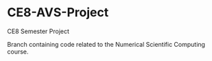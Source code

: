 # CE8-AVS-Project
CE8 Semester Project

Branch containing code related to the Numerical Scientific Computing course.